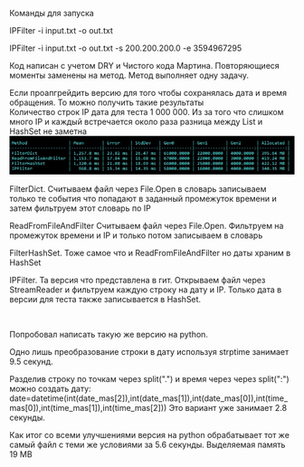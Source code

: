 Команды для запуска

IPFilter -i input.txt -o out.txt

IPFilter -i input.txt -o out.txt -s 200.200.200.0 -e 3594967295<br/>

Код написан с учетом DRY и Чистого кода Мартина. Повторяющиеся моменты заменены на метод. Метод выполняет одну задачу.

Если проапгрейдить версию для того чтобы сохранялась дата и время обращения. То можно получить такие результаты<br/>
Количество строк IP дата для теста 1 000 000. Из за того что слишком много IP и каждый встречается около раза разница между List и HashSet не заметна
![](https://github.com/Millton8/IPFilter./blob/master/bench.jpg)

<p>FilterDict. Считываем файл через File.Open в словарь записываем только те события что попадают в заданный промежуток времени и затем фильтруем этот словарь по IP</p>
<p>ReadFromFileAndFilter Считываем файл через File.Open. Фильтруем на промежуток времени и IP и только потом записываем в словарь</p>
<p>FilterHashSet. Тоже самое что и ReadFromFileAndFilter но даты храним в HashSet</p>
<p>IPFilter. Та версия что представлена в гит. Открываем файл через StreamReader и фильтруем каждую строку на дату и IP. Только дата в версии для теста также записывается в HashSet.</p></br>
<p>Попробовал написать такую же версию на python. </p>
<p>Одно лишь преобразование строки в дату используя strptime занимает 9.5 секунд.</p>
<p>Разделив строку по точкам через split(".") и время через через split(":") можно создать дату:
  date=datetime(int(date_mas[2]),int(date_mas[1]),int(date_mas[0]),int(time_mas[0]),int(time_mas[1]),int(time_mas[2]))
Это вариант уже занимает 2.8 секунды.
  </p>
  <p>Как итог со всеми улучшениями версия на python обрабатывает тот же самый файл с теми же условиями за 5.6 секунды. Выделяемая память 19 MB</p>

